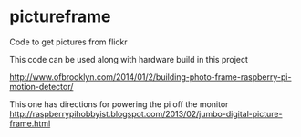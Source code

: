 # pictureframe
Code to get pictures from flickr

This code can be used along with hardware build in this project

http://www.ofbrooklyn.com/2014/01/2/building-photo-frame-raspberry-pi-motion-detector/

This one has directions for powering the pi off the monitor
http://raspberrypihobbyist.blogspot.com/2013/02/jumbo-digital-picture-frame.html


